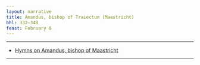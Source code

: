 ```yaml
---
layout: narrative
title: Amandus, bishop of Traiectum (Maastricht)
bhl: 332–348
feast: February 6
---
```


---

- [Hymns on Amandus, bishop of Maastricht](https://cjkoepke1.github.io/latin-hagiography/texts/hymni-de-amando)

---
